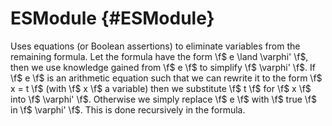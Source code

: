 # ESModule {#ESModule}

Uses equations (or Boolean assertions) to eliminate variables from the remaining formula. Let the formula have the form \f$ e \land \varphi' \f$, then we use knowledge gained from \f$ e \f$ to simplify \f$ \varphi' \f$. If \f$ e \f$ is an arithmetic equation such that we can rewrite it to the form \f$ x = t \f$ (with \f$ x \f$ a variable) then we substitute \f$ t \f$ for \f$ x \f$ into \f$ \varphi' \f$. Otherwise we simply replace \f$ e \f$ with \f$ true \f$ in \f$ \varphi' \f$.
This is done recursively in the formula.